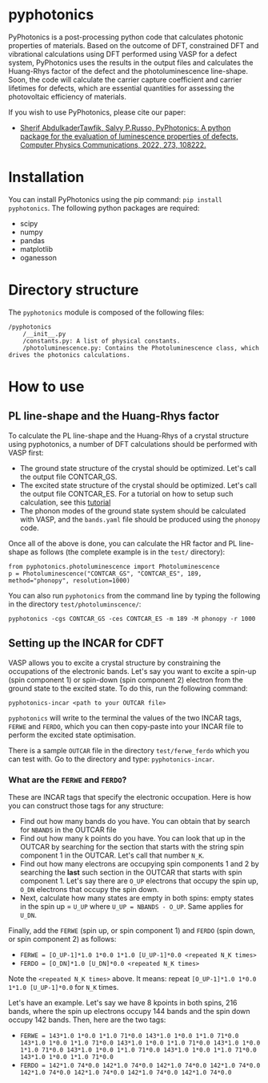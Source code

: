 # pyphotonics

PyPhotonics is a post-processing python code that calculates photonic properties of materials. Based on the outcome of DFT, constrained DFT and vibrational calculations using DFT performed using VASP for a defect system, PyPhotonics uses the results in the output files and calculates the Huang-Rhys factor of the defect and the photoluminescence line-shape. Soon, the code will calculate the carrier capture coefficient and carrier lifetimes for defects, which are essential quantities for assessing the photovoltaic efficiency of materials.

If you wish to use PyPhotonics, please cite our paper:

- [Sherif AbdulkaderTawfik, Salvy P.Russo, PyPhotonics: A python package for the evaluation of luminescence properties of defects, Computer Physics Communications, 2022, 273, 108222.](https://www.sciencedirect.com/science/article/pii/S0010465521003349)


# Installation

You can install PyPhotonics using the pip command: `pip install pyphotonics`. The following python packages are required:

- scipy
- numpy
- pandas
- matplotlib
- oganesson

# Directory structure

The `pyphotonics` module is composed of the following files:

```
/pyphotonics
    /__init__.py
    /constants.py: A list of physical constants.
    /photoluminescence.py: Contains the Photoluminescence class, which drives the photonics calculations.
```

# How to use

## PL line-shape and the Huang-Rhys factor

To calculate the PL line-shape and the Huang-Rhys of a crystal structure using pyphotonics, a number of DFT calculations should be performed with VASP first:
- The ground state structure of the crystal should be optimized. Let's call the output file CONTCAR_GS.
- The excited state structure of the crystal should be optimized. Let's call the output file CONTCAR_ES. For a tutorial on how to setup such calculation, see this [tutorial](./vasp_constrained_occupations.md)
- The phonon modes of the ground state system should be calculated with VASP, and the `bands.yaml` file should be produced using the `phonopy` code.

Once all of the above is done, you can calculate the HR factor and PL line-shape as follows (the complete example is in the `test/` directory):


```
from pyphotonics.photoluminescence import Photoluminescence
p = Photoluminescence("CONTCAR_GS", "CONTCAR_ES", 189, method="phonopy", resolution=1000)

```

You can also run `pyphotonics` from the command line by typing the following in the directory `test/photoluminscence/`:

```
pyphotonics -cgs CONTCAR_GS -ces CONTCAR_ES -m 189 -M phonopy -r 1000
```


## Setting up the INCAR for CDFT

VASP allows you to excite a crystal structure by constraining the occupations of the electronic bands. Let's say you want to excite a spin-up (spin component 1) or spin-down (spin component 2) electron from the ground state to the excited state. To do this, run the following command:

```
pyphotonics-incar <path to your OUTCAR file>
```


`pyphotonics` will write to the terminal the values of the two INCAR tags, `FERWE` and `FERDO`, which you can then copy-paste into your INCAR file to perform the excited state optimisation.

There is a sample `OUTCAR` file in the directory `test/ferwe_ferdo` which you can test with. Go to the directory and type: `pyphotonics-incar`.

### What are the `FERWE` and `FERDO`?

These are INCAR tags that specify the electronic occupation. Here is how you can construct those tags for any structure:

- Find out how many bands do you have. You can obtain that by search for `NBANDS` in the OUTCAR file
- Find out how many k points do you have. You can look that up in the OUTCAR by searching for the section that starts with the string spin component 1 in the OUTCAR. Let's call that number `N_K`.
- Find out how many electrons are occupying spin components 1 and 2 by searching the **last** such section in the OUTCAR that starts with spin component 1. Let's say there are `O_UP` electrons that occupy the spin up, `O_DN` electrons that occupy the spin down.
- Next, calculate how many states are empty in both spins: empty states in the spin up = `U_UP` where `U_UP = NBANDS - O_UP`. Same applies for `U_DN`.

Finally, add the `FERWE` (spin up, or spin component 1) and `FERDO` (spin down, or spin component 2) as follows:

- `FERWE = [O_UP-1]*1.0 1*0.0 1*1.0 [U_UP-1]*0.0 <repeated N_K times>`
- `FERDO = [O_DN]*1.0 [U_DN]*0.0 <repeated N_K times>`

Note the `<repeated N_K times>` above. It means: repeat `[O_UP-1]*1.0 1*0.0 1*1.0 [U_UP-1]*0.0` for `N_K` times.

Let's have an example. Let's say we have 8 kpoints in both spins, 216 bands, where the spin up electrons occupy 144 bands and the spin down occupy 142 bands. Then, here are the two tags:

- `FERWE = 143*1.0 1*0.0 1*1.0 71*0.0 143*1.0 1*0.0 1*1.0 71*0.0 143*1.0 1*0.0 1*1.0 71*0.0 143*1.0 1*0.0 1*1.0 71*0.0 143*1.0 1*0.0 1*1.0 71*0.0 143*1.0 1*0.0 1*1.0 71*0.0 143*1.0 1*0.0 1*1.0 71*0.0 143*1.0 1*0.0 1*1.0 71*0.0`
- `FERDO = 142*1.0 74*0.0 142*1.0 74*0.0 142*1.0 74*0.0 142*1.0 74*0.0 142*1.0 74*0.0 142*1.0 74*0.0 142*1.0 74*0.0 142*1.0 74*0.0`

